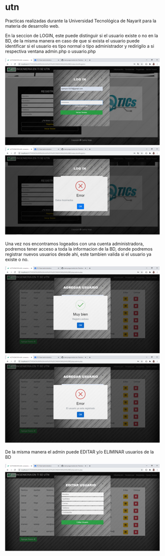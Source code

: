 # utn
Practicas realizadas durante la Universidad Tecnológica de Nayarit para la materia de desarrollo web.

En la seccion de LOGIN, este puede distinguir si el usuario existe o no en la BD, de la misma manera en caso de que si exista el usuario puede identificar si el usuario es tipo normal o tipo administrador y redirigilo a si respectiva ventana admin.php o usuario.php

![](screenshot/login.png)
![](screenshot/login-no-existe-el-usuario.png)

Una vez nos encontramos logeados con una cuenta administradora, podremos tener acceso a toda la informacion de la BD, donde podremos registrar nuevos usuarios desde ahi, este tambien valida si el usuario ya existe o no.

![](screenshot/admin-agregar-ok.png)
![](screenshot/admin-agregar-ya-existe.png)

De la misma manera el admin puede EDITAR y/o ELIMINAR usuarios de la BD

![](screenshot/admin-editar.png)
